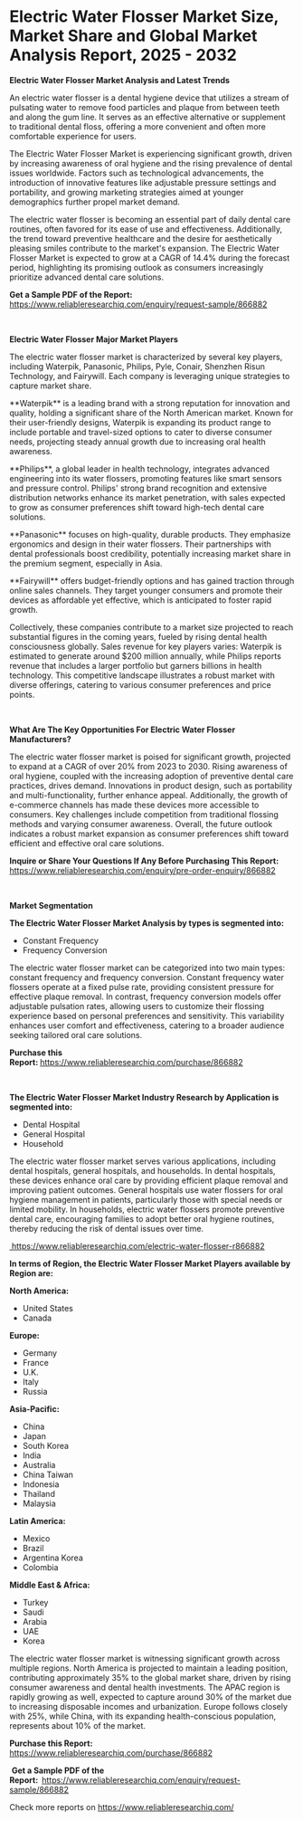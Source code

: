 <p><h1>Electric Water Flosser Market Size, Market Share and Global Market Analysis Report, 2025 - 2032</h1></p><p><strong>Electric Water Flosser Market Analysis and Latest Trends</strong></p>
<p><p>An electric water flosser is a dental hygiene device that utilizes a stream of pulsating water to remove food particles and plaque from between teeth and along the gum line. It serves as an effective alternative or supplement to traditional dental floss, offering a more convenient and often more comfortable experience for users. </p><p>The Electric Water Flosser Market is experiencing significant growth, driven by increasing awareness of oral hygiene and the rising prevalence of dental issues worldwide. Factors such as technological advancements, the introduction of innovative features like adjustable pressure settings and portability, and growing marketing strategies aimed at younger demographics further propel market demand. </p><p>The electric water flosser is becoming an essential part of daily dental care routines, often favored for its ease of use and effectiveness. Additionally, the trend toward preventive healthcare and the desire for aesthetically pleasing smiles contribute to the market's expansion. The Electric Water Flosser Market is expected to grow at a CAGR of 14.4% during the forecast period, highlighting its promising outlook as consumers increasingly prioritize advanced dental care solutions.</p></p>
<p><strong>Get a Sample PDF of the Report:&nbsp;</strong> <a href="https://www.reliableresearchiq.com/enquiry/request-sample/866882?utm_campaign=3453&utm_medium=2&utm_source=Github&utm_content=ia&utm_term=04042025&utm_id=electric-water-flosser">https://www.reliableresearchiq.com/enquiry/request-sample/866882</a></p>
<p>&nbsp;</p>
<p><strong>Electric Water Flosser Major Market Players</strong></p>
<p><p>The electric water flosser market is characterized by several key players, including Waterpik, Panasonic, Philips, Pyle, Conair, Shenzhen Risun Technology, and Fairywill. Each company is leveraging unique strategies to capture market share.</p><p>**Waterpik** is a leading brand with a strong reputation for innovation and quality, holding a significant share of the North American market. Known for their user-friendly designs, Waterpik is expanding its product range to include portable and travel-sized options to cater to diverse consumer needs, projecting steady annual growth due to increasing oral health awareness.</p><p>**Philips**, a global leader in health technology, integrates advanced engineering into its water flossers, promoting features like smart sensors and pressure control. Philips' strong brand recognition and extensive distribution networks enhance its market penetration, with sales expected to grow as consumer preferences shift toward high-tech dental care solutions.</p><p>**Panasonic** focuses on high-quality, durable products. They emphasize ergonomics and design in their water flossers. Their partnerships with dental professionals boost credibility, potentially increasing market share in the premium segment, especially in Asia.</p><p>**Fairywill** offers budget-friendly options and has gained traction through online sales channels. They target younger consumers and promote their devices as affordable yet effective, which is anticipated to foster rapid growth.</p><p>Collectively, these companies contribute to a market size projected to reach substantial figures in the coming years, fueled by rising dental health consciousness globally. Sales revenue for key players varies: Waterpik is estimated to generate around $200 million annually, while Philips reports revenue that includes a larger portfolio but garners billions in health technology. This competitive landscape illustrates a robust market with diverse offerings, catering to various consumer preferences and price points.</p></p>
<p>&nbsp;</p>
<p><strong>What Are The Key Opportunities For Electric Water Flosser Manufacturers?</strong></p>
<p><p>The electric water flosser market is poised for significant growth, projected to expand at a CAGR of over 20% from 2023 to 2030. Rising awareness of oral hygiene, coupled with the increasing adoption of preventive dental care practices, drives demand. Innovations in product design, such as portability and multi-functionality, further enhance appeal. Additionally, the growth of e-commerce channels has made these devices more accessible to consumers. Key challenges include competition from traditional flossing methods and varying consumer awareness. Overall, the future outlook indicates a robust market expansion as consumer preferences shift toward efficient and effective oral care solutions.</p></p>
<p><strong>Inquire or Share Your Questions If Any Before Purchasing This Report:</strong> <a href="https://www.reliableresearchiq.com/enquiry/pre-order-enquiry/866882?utm_campaign=3453&utm_medium=2&utm_source=Github&utm_content=ia&utm_term=04042025&utm_id=electric-water-flosser">https://www.reliableresearchiq.com/enquiry/pre-order-enquiry/866882</a></p>
<p>&nbsp;</p>
<p><strong>Market Segmentation</strong></p>
<p><strong>The Electric Water Flosser Market Analysis by types is segmented into:</strong></p>
<p><ul><li>Constant Frequency</li><li>Frequency Conversion</li></ul></p>
<p><p>The electric water flosser market can be categorized into two main types: constant frequency and frequency conversion. Constant frequency water flossers operate at a fixed pulse rate, providing consistent pressure for effective plaque removal. In contrast, frequency conversion models offer adjustable pulsation rates, allowing users to customize their flossing experience based on personal preferences and sensitivity. This variability enhances user comfort and effectiveness, catering to a broader audience seeking tailored oral care solutions.</p></p>
<p><strong>Purchase this Report:&nbsp;</strong><a href="https://www.reliableresearchiq.com/purchase/866882?utm_campaign=3453&utm_medium=2&utm_source=Github&utm_content=ia&utm_term=04042025&utm_id=electric-water-flosser">https://www.reliableresearchiq.com/purchase/866882</a></p>
<p>&nbsp;</p>
<p><strong>The Electric Water Flosser Market Industry Research by Application is segmented into:</strong></p>
<p><ul><li>Dental Hospital</li><li>General Hospital</li><li>Household</li></ul></p>
<p><p>The electric water flosser market serves various applications, including dental hospitals, general hospitals, and households. In dental hospitals, these devices enhance oral care by providing efficient plaque removal and improving patient outcomes. General hospitals use water flossers for oral hygiene management in patients, particularly those with special needs or limited mobility. In households, electric water flossers promote preventive dental care, encouraging families to adopt better oral hygiene routines, thereby reducing the risk of dental issues over time.</p></p>
<p><a href="https://www.reliableresearchiq.com/electric-water-flosser-r866882?utm_campaign=3453&utm_medium=2&utm_source=Github&utm_content=ia&utm_term=04042025&utm_id=electric-water-flosser">&nbsp;https://www.reliableresearchiq.com/electric-water-flosser-r866882</a></p>
<p><strong>In terms of Region, the Electric Water Flosser Market Players available by Region are:</strong></p>
<p>
    <p> <strong> North America: </strong>
        <ul>
            <li>United States</li>
            <li>Canada</li>
        </ul>
        </p> 
    <p> <strong> Europe: </strong>
        <ul>
            <li>Germany</li>
            <li>France</li>
            <li>U.K.</li>
            <li>Italy</li>
            <li>Russia</li>
        </ul>
        </p> 
    <p> <strong> Asia-Pacific: </strong>
        <ul>
            <li>China</li>
            <li>Japan</li>
            <li>South Korea</li>
            <li>India</li>
            <li>Australia</li>
            <li>China Taiwan</li>
            <li>Indonesia</li>
            <li>Thailand</li>
            <li>Malaysia</li>
        </ul>
        </p> 
    <p> <strong> Latin America: </strong>
        <ul>
            <li>Mexico</li>
            <li>Brazil</li>
            <li>Argentina Korea</li>
            <li>Colombia</li>
        </ul>
        </p> 
    <p> <strong> Middle East & Africa: </strong>
        <ul>
            <li>Turkey</li>
            <li>Saudi</li>
            <li>Arabia</li>
            <li>UAE</li>
            <li>Korea</li>
        </ul>
    </p>
    </p>
<p><p>The electric water flosser market is witnessing significant growth across multiple regions. North America is projected to maintain a leading position, contributing approximately 35% to the global market share, driven by rising consumer awareness and dental health investments. The APAC region is rapidly growing as well, expected to capture around 30% of the market due to increasing disposable incomes and urbanization. Europe follows closely with 25%, while China, with its expanding health-conscious population, represents about 10% of the market.</p></p>
<p><strong>Purchase this Report: </strong><a href="https://www.reliableresearchiq.com/purchase/866882?utm_campaign=3453&utm_medium=2&utm_source=Github&utm_content=ia&utm_term=04042025&utm_id=electric-water-flosser">https://www.reliableresearchiq.com/purchase/866882</a></p>
<p>&nbsp;<strong>Get a Sample PDF of the Report:&nbsp;&nbsp;</strong><a href="https://www.reliableresearchiq.com/enquiry/request-sample/866882?utm_campaign=3453&utm_medium=2&utm_source=Github&utm_content=ia&utm_term=04042025&utm_id=electric-water-flosser">https://www.reliableresearchiq.com/enquiry/request-sample/866882</a></p>
<p><strong></strong></p>
<p>Check more reports on <a href="https://www.reliableresearchiq.com/?utm_campaign=3453&utm_medium=2&utm_source=Github&utm_content=ia&utm_term=04042025&utm_id=electric-water-flosser">https://www.reliableresearchiq.com/</a></p>